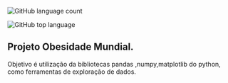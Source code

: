 ![GitHub language count](https://img.shields.io/github/languages/count/jeffersonASilva/obesidade_mundial)

![GitHub top language](https://img.shields.io/github/languages/top/jeffersonASIlva/obesidade_mundial)

## Projeto Obesidade Mundial.

Objetivo é utilização da bibliotecas pandas ,numpy,matplotlib do python, como ferramentas de exploração de dados.
